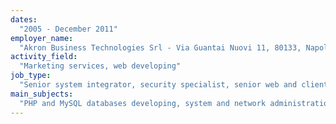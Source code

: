 ```yaml
---
dates:
  "2005 - December 2011"
employer_name:
  "Akron Business Technologies Srl - Via Guantai Nuovi 11, 80133, Napoli, Italy"
activity_field:
  "Marketing services, web developing"
job_type:
  "Senior system integrator, security specialist, senior web and client-side developer, senior system engineer"
main_subjects:
  "PHP and MySQL databases developing, system and network administration of many development and production machines Linux CentOS and Debian based (virtualized with either VMWare and XenServer), development of a Windows interface to a cryptographic demo box (subject to a non-disclosure agreement; no further details available), demos involving both a cryptographic box and its algorithm (subject to a non-disclosure agreement; no further details available), deployment of an Asterisk enviroinment for call center, system integration between Asterisk PBX and vTiger CRM, backup system deployment (based on Bacula, then Rsync has been deployed too to allow a geographical mirroring), mail system deployment (based on Postfix, Dovecot, Roundcube, Procmail, DSpam and several custom made python filters), penetration and risk management tests, development of a Linux live distro for remote call center, deployment of an OpenVPN network for remote call center operators and remote server management, videoconferencing (through 2 ip cameras), network domain configuration based on Windows 2003 Server with Active Directory."
---
```

